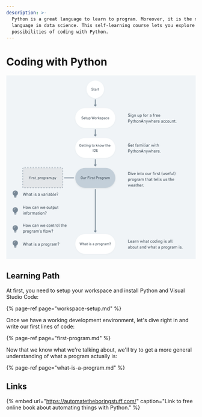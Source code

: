 ```yaml
---
description: >-
  Python is a great language to learn to program. Moreover, it is the number one
  language in data science. This self-learning course lets you explore the
  possibilities of coding with Python.
---
```


# Coding with Python

![](../.gitbook/assets/python-tutorial-visually-2x.png)

## Learning Path

At first, you need to setup your workspace and install Python and Visual Studio Code:

{% page-ref page="workspace-setup.md" %}

Once we have a working development environment, let's dive right in and write our first lines of code:

{% page-ref page="first-program.md" %}

Now that we know what we're talking about, we'll try to get a more general understanding of what a program actually is:

{% page-ref page="what-is-a-program.md" %}



## Links

{% embed url="https://automatetheboringstuff.com/" caption="Link to free online book about automating things with Python." %}



